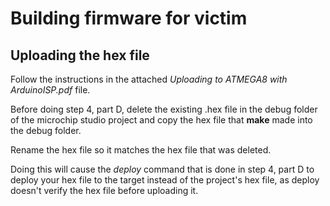 Building firmware for victim
======================================

Uploading the hex file
-------------------
Follow the instructions in the attached *Uploading to ATMEGA8 with ArduinoISP.pdf* file.

Before doing step 4, part D, delete the existing .hex file in the debug folder of the microchip studio 
project and copy the hex file that **make** made into the debug folder.

Rename the hex file so it matches the hex file that was deleted.

Doing this will cause the *deploy* command that is done in step 4, part D to deploy your hex file to the target instead of the project's hex file,
as deploy doesn't verify the hex file before uploading it.